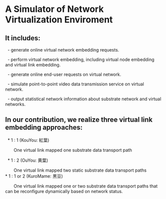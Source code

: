 # A Simulator of Network Virtualization Enviroment


## It includes:

   - generate online virtual network embedding requests.

   - perform virtual network embedding, including virtual node embedding and virtual link embedding.  

   - generate online end-user requests on virtual network.

   - simulate point-to-point video data transmission service on virtual network.

   - output statistical network information about substrate network and virtual networks.
 


## In our contribution, we realize three virtual link embedding approaches:

   * 1 : 1  (KouYou: 紅葉)
   
        One virtual link mapped one substrate data transport path

   * 1 : 2  (OuYou: 黄葉)
   
        One virtual link mapped two static substrate data transport paths
        
   * 1 : 1 or 2 (KuroMame: 黒豆)
   
        One virtual link mapped one or two substrate data transport paths that can be reconfigure dynamically based on network status.

